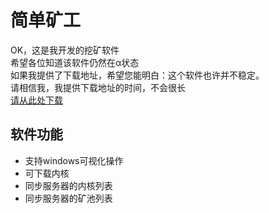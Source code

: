 # 简单矿工
OK，这是我开发的挖矿软件  
希望各位知道该软件仍然在α状态  
如果我提供了下载地址，希望您能明白：这个软件也许并不稳定。  
请相信我，我提供下载地址的时间，不会很长  
[请从此处下载](https://github.com/qskgpro/jdkg/releases)  
## 软件功能
- 支持windows可视化操作
- 可下载内核
- 同步服务器的内核列表
- 同步服务器的矿池列表

